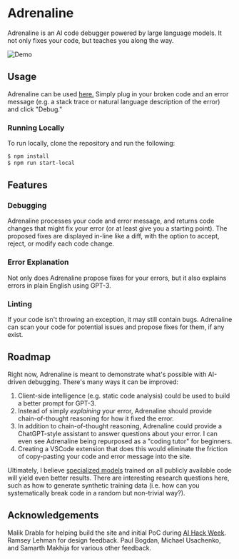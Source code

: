 # Adrenaline

Adrenaline is an AI code debugger powered by large language models. It not only fixes your code, but teaches you along the way.

![Demo](demo.gif)

## Usage

Adrenaline can be used [here.](https://useadrenaline.com/playground) Simply plug in your broken code and an error message (e.g. a stack trace or natural language description of the error) and click "Debug."

### Running Locally

To run locally, clone the repository and run the following:

```bash
$ npm install
$ npm run start-local
```

## Features

### Debugging

Adrenaline processes your code and error message, and returns code changes that might fix your error (or at least give you a starting point). The proposed fixes are displayed in-line like a diff, with the option to accept, reject, or modify each code change.

### Error Explanation

Not only does Adrenaline propose fixes for your errors, but it also explains errors in plain English using GPT-3.

### Linting

If your code isn't throwing an exception, it may still contain bugs. Adrenaline can scan your code for potential issues and propose fixes for them, if any exist.

## Roadmap

Right now, Adrenaline is meant to demonstrate what's possible with AI-driven debugging. There's many ways it can be improved:

1. Client-side intelligence (e.g. static code analysis) could be used to build a better prompt for GPT-3.
2. Instead of simply _explaining_ your error, Adrenaline should provide chain-of-thought reasoning for how it fixed the error.
3. In addition to chain-of-thought reasoning, Adrenaline could provide a ChatGPT-style assistant to answer questions about your error. I can even see Adrenaline being repurposed as a "coding tutor" for beginners.
4. Creating a VSCode extension that does this would eliminate the friction of copy-pasting your code and error message into the site.

Ultimately, I believe [specialized models](https://ai.stanford.edu/blog/DrRepair/) trained on all publicly available code will yield even better results. There are interesting research questions here, such as how to generate synthetic training data (i.e. how can you systematically break code in a random but non-trivial way?).

## Acknowledgements

Malik Drabla for helping build the site and initial PoC during [AI Hack Week](https://www.aihackweek.com/). Ramsey Lehman for design feedback. Paul Bogdan, Michael Usachenko, and Samarth Makhija for various other feedback.
